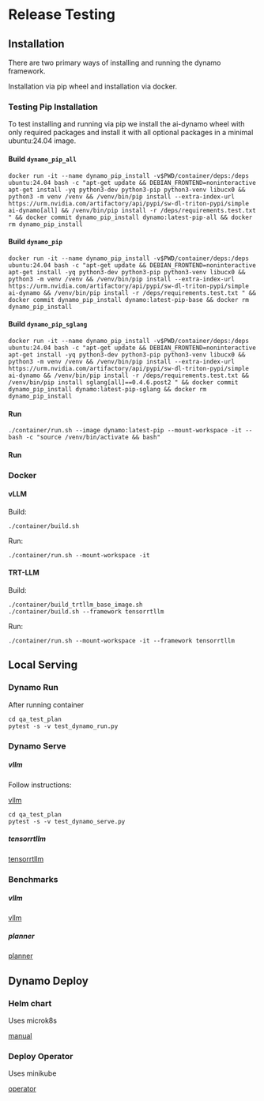 # Release Testing

## Installation

There are two primary ways of installing and running the dynamo framework.

Installation via pip wheel and installation via docker.

### Testing Pip Installation

To test installing and running via pip we install the ai-dynamo wheel
with only required packages and install it with all optional packages
in a minimal ubuntu:24.04 image.

#### Build `dynamo_pip_all`

```
docker run -it --name dynamo_pip_install -v$PWD/container/deps:/deps ubuntu:24.04 bash -c "apt-get update && DEBIAN_FRONTEND=noninteractive apt-get install -yq python3-dev python3-pip python3-venv libucx0 && python3 -m venv /venv && /venv/bin/pip install --extra-index-url https://urm.nvidia.com/artifactory/api/pypi/sw-dl-triton-pypi/simple ai-dynamo[all] && /venv/bin/pip install -r /deps/requirements.test.txt " && docker commit dynamo_pip_install dynamo:latest-pip-all && docker rm dynamo_pip_install
```


#### Build `dynamo_pip`


```
docker run -it --name dynamo_pip_install -v$PWD/container/deps:/deps ubuntu:24.04 bash -c "apt-get update && DEBIAN_FRONTEND=noninteractive apt-get install -yq python3-dev python3-pip python3-venv libucx0 && python3 -m venv /venv && /venv/bin/pip install --extra-index-url https://urm.nvidia.com/artifactory/api/pypi/sw-dl-triton-pypi/simple ai-dynamo && /venv/bin/pip install -r /deps/requirements.test.txt " && docker commit dynamo_pip_install dynamo:latest-pip-base && docker rm dynamo_pip_install
```


#### Build `dynamo_pip_sglang`


```
docker run -it --name dynamo_pip_install -v$PWD/container/deps:/deps ubuntu:24.04 bash -c "apt-get update && DEBIAN_FRONTEND=noninteractive apt-get install -yq python3-dev python3-pip python3-venv libucx0 && python3 -m venv /venv && /venv/bin/pip install --extra-index-url https://urm.nvidia.com/artifactory/api/pypi/sw-dl-triton-pypi/simple ai-dynamo && /venv/bin/pip install -r /deps/requirements.test.txt && /venv/bin/pip install sglang[all]==0.4.6.post2 " && docker commit dynamo_pip_install dynamo:latest-pip-sglang && docker rm dynamo_pip_install
```


#### Run


```
./container/run.sh --image dynamo:latest-pip --mount-workspace -it -- bash -c "source /venv/bin/activate && bash"
```

#### Run

### Docker

#### vLLM

Build:

```
./container/build.sh
```

Run:

```
./container/run.sh --mount-workspace -it
```

#### TRT-LLM

Build:

```
./container/build_trtllm_base_image.sh
./container/build.sh --framework tensorrtllm
```

Run:

```
./container/run.sh --mount-workspace -it --framework tensorrtllm
```

## Local Serving

### Dynamo Run

After running container

```
cd qa_test_plan
pytest -s -v test_dynamo_run.py
```

### Dynamo Serve

##### vllm

Follow instructions:

[vllm](../examples/llm/README.md)

```
cd qa_test_plan
pytest -s -v test_dynamo_serve.py
```

##### tensorrtllm

[tensorrtllm](../examples/tensorrt_llm/README.md)

### Benchmarks

##### vllm

[vllm](../examples/llm/benchmarks/README.md)

##### planner

[planner](../docs/guides/planner_benchmark/benchmark_planner.md)

## Dynamo Deploy

### Helm chart

Uses microk8s

[manual](../docs/guides/dynamo_deploy/manual_helm_deployment.md)

### Deploy Operator

Uses minikube

[operator](../docs/guides/dynamo_deploy/operator_deployment.md)

